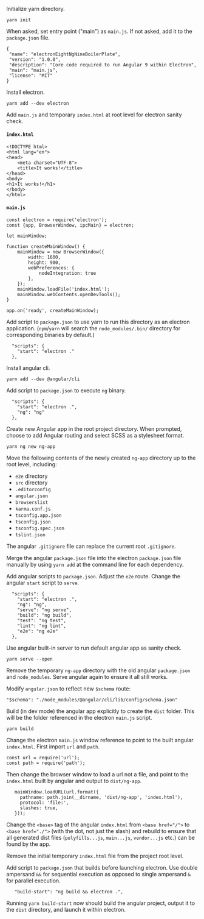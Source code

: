 Initialize yarn directory.

```
yarn init
```

When asked, set entry point ("main") as `main.js`. If not asked, add it to
 the `package.json` file.

 ```
{
  "name": "electronEightNgNineBoilerPlate",
  "version": "1.0.0",
  "description": "Core code required to run Angular 9 within Electron",
  "main": "main.js",
  "license": "MIT"
} 
 ``` 

Install electron.

``` 
yarn add --dev electron
```

Add `main.js` and temporary `index.html` at root level for electron sanity
 check.

#### `index.html`

```
<!DOCTYPE html>
<html lang="en">
<head>
    <meta charset="UTF-8">
    <title>It works!</title>
</head>
<body>
<h1>It works!</h1>
</body>
</html>
```

#### `main.js`

```
const electron = require('electron');
const {app, BrowserWindow, ipcMain} = electron;

let mainWindow;

function createMainWindow() {
    mainWindow = new BrowserWindow({
        width: 1600,
        height: 900,
        webPreferences: {
            nodeIntegration: true
        },
    });
    mainWindow.loadFile('index.html');
    mainWindow.webContents.openDevTools();
}

app.on('ready', createMainWindow); 
```

Add script to `package.json` to use yarn to run this directory as an electron
application. (`npm`/`yarn` will search the `node_modules/.bin/` directory
for corresponding binaries by default.)

```
  "scripts": {
    "start": "electron ."
  }, 
```

Install angular cli.

```
yarn add --dev @angular/cli 
```

Add script to `package.json` to execute `ng` binary.

```
  "scripts": {
    "start": "electron .",
    "ng": "ng"
  },
```

Create new Angular app in the root project directory. When prompted, choose
to add Angular routing and select SCSS as a stylesheet format. 

```
yarn ng new ng-app 
```

Move the following contents of the newly created `ng-app` directory up to
the root level, including:

- `e2e` directory
- `src` directory
- `.editorconfig`
- `angular.json`
- `browserslist`
- `karma.conf.js`
- `tsconfig.app.json`
- `tsconfig.json`
- `tsconfig.spec.json`
- `tslint.json`

The angular `.gitignore` file can replace the current root `.gitignore`.

Merge the angular `package.json` file into the electron `package.json` file
manually by using `yarn add` at the command line for each dependency. 

Add angular scripts to `package.json`. Adjust the `e2e` route. Change the
angular `start` script to `serve`.

```
  "scripts": {
    "start": "electron .",
    "ng": "ng",
    "serve": "ng serve",
    "build": "ng build",
    "test": "ng test",
    "lint": "ng lint",
    "e2e": "ng e2e"
  }, 
```

Use angular built-in server to run default angular app as sanity check.

```
yarn serve --open 
```

Remove the temporary `ng-app` directory with the old angular `package.json` 
and `node_modules`. Serve angular again to ensure it all still works.

Modify `angular.json` to reflect new `$schema` route:

```
"$schema": "./node_modules/@angular/cli/lib/config/schema.json"
```

Build (in dev mode) the angular app explicitly to create the `dist` folder. 
This will be the folder referenced in the electron `main.js` script. 

```
yarn build 
```

Change the electron `main.js` window reference to point to the built angular
 `index.html`. First import `url` and `path`.
 
 ```
 const url = require('url');
 const path = require('path');
 ```

Then change the browser window to load a url not a file, and point to the
 `index.html` built by angular and output to `dist/ng-app`.

```
   mainWindow.loadURL(url.format({
     pathname: path.join(__dirname, 'dist/ng-app', 'index.html'),
     protocol: 'file:',
     slashes: true,
   }));
```

Change the `<base>` tag of the angular `index.html` from `<base href="/">` to
`<base href="./">` (with the dot, not just the slash) and rebuild to ensure
that all generated dist files (`polyfills...js`, `main...js`, `vendor...js` 
etc.) can be found by the app.

Remove the initial temporary `index.html` file from the project root level.

Add script to `package.json` that builds before launching electron. Use double
ampersand `&&` for sequential execution as opposed to single ampersand
`&` for parallel execution.
 
 ```
    "build-start": "ng build && electron .", 
 ```

Running `yarn build-start` now should build the angular project, output it to
the `dist` directory, and launch it within electron.
